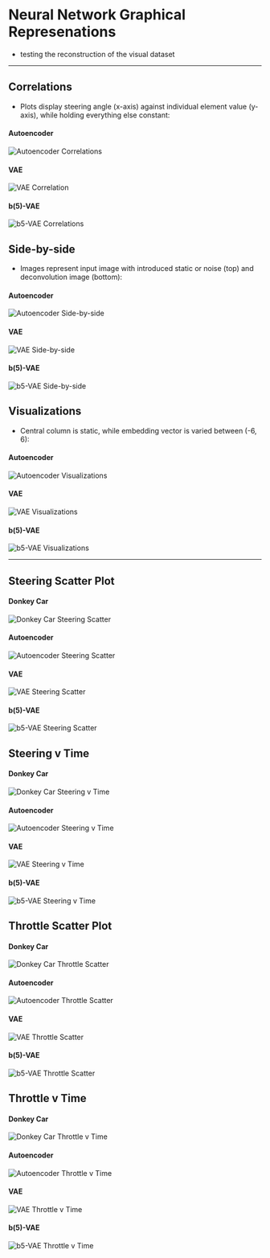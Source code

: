 # Neural Network Graphical Represenations
- testing the reconstruction of the visual dataset

---

## Correlations
- Plots display steering angle (x-axis) against individual element value (y-axis), while holding everything else constant:
#### Autoencoder
![Autoencoder Correlations](https://github.com/tall-josh/fyp_diy_robo_car/blob/master/report/autoencoder/correlations.png)
#### VAE
![VAE Correlation](https://github.com/tall-josh/fyp_diy_robo_car/blob/master/report/vae/correlations.png)
#### b(5)-VAE
![b5-VAE Correlations](https://github.com/tall-josh/fyp_diy_robo_car/blob/master/report/vae/correlations.png)

## Side-by-side
- Images represent input image with introduced static or noise (top) and deconvolution image (bottom):
#### Autoencoder
![Autoencoder Side-by-side](https://github.com/tall-josh/fyp_diy_robo_car/blob/master/report/autoencoder/side_by_side.jpg)
#### VAE
![VAE Side-by-side](https://github.com/tall-josh/fyp_diy_robo_car/blob/master/report/vae/side_by_side.jpg)
#### b(5)-VAE
![b5-VAE Side-by-side](https://github.com/tall-josh/fyp_diy_robo_car/blob/master/report/vae/side_by_side.jpg)

## Visualizations
- Central column is static, while embedding vector is varied between (-6, 6):
#### Autoencoder
![Autoencoder Visualizations](https://github.com/tall-josh/fyp_diy_robo_car/blob/master/report/autoencoder/visualizations.png)
#### VAE
![VAE Visualizations](https://github.com/tall-josh/fyp_diy_robo_car/blob/master/report/vae/visualizations.png)
#### b(5)-VAE
![b5-VAE Visualizations](https://github.com/tall-josh/fyp_diy_robo_car/blob/master/report/vae/visualizations.png)

---


## Steering Scatter Plot
#### Donkey Car
![Donkey Car Steering Scatter](https://github.com/tall-josh/fyp_diy_robo_car/blob/master/report/donkey_car_tetsing/donkey_steeing_scatter.png)
#### Autoencoder
![Autoencoder Steering Scatter](https://github.com/tall-josh/fyp_diy_robo_car/blob/master/report/modular_steering/autoencoder/Steering_scatter.png)
#### VAE
![VAE Steering Scatter](https://github.com/tall-josh/fyp_diy_robo_car/blob/master/report/modular_steering/vae/Steering_scatter.png)
#### b(5)-VAE
![b5-VAE Steering Scatter](https://github.com/tall-josh/fyp_diy_robo_car/blob/master/report/modular_steering/beta_5_vae/Steering_scatter.png)

## Steering v Time
#### Donkey Car
![Donkey Car Steering v Time](https://github.com/tall-josh/fyp_diy_robo_car/blob/master/report/donkey_car_tetsing/donkey_steering_v_time.png)
#### Autoencoder
![Autoencoder Steering v Time](https://github.com/tall-josh/fyp_diy_robo_car/blob/master/report/modular_steering/autoencoder/Steering_v_time.png)
#### VAE
![VAE Steering v Time](https://github.com/tall-josh/fyp_diy_robo_car/blob/master/report/modular_steering/vae/Steering_v_time.png)
#### b(5)-VAE
![b5-VAE Steering v Time](https://github.com/tall-josh/fyp_diy_robo_car/blob/master/report/modular_steering/beta_5_vae/Steering_v_time.png)

## Throttle Scatter Plot
#### Donkey Car
![Donkey Car Throttle Scatter](https://github.com/tall-josh/fyp_diy_robo_car/blob/master/report/donkey_car_tetsing/donkey_throttle_scatter.png)
#### Autoencoder
![Autoencoder Throttle Scatter](https://github.com/tall-josh/fyp_diy_robo_car/blob/master/report/modular_throttle/autoencoder/Throttle_scatter.png)
#### VAE
![VAE Throttle Scatter](https://github.com/tall-josh/fyp_diy_robo_car/blob/master/report/modular_throttle/vae/Throttle_scatter.png)
#### b(5)-VAE
![b5-VAE Throttle Scatter](https://github.com/tall-josh/fyp_diy_robo_car/blob/master/report/modular_throttle/beta_5_vae/Throttle_scatter.png)

## Throttle v Time
#### Donkey Car
![Donkey Car Throttle v Time](https://github.com/tall-josh/fyp_diy_robo_car/blob/master/report/donkey_car_tetsing/donkey_throttle_v_time.png)
#### Autoencoder
![Autoencoder Throttle v Time](https://github.com/tall-josh/fyp_diy_robo_car/blob/master/report/modular_throttle/autoencoder/Throttle_v_time.png)
#### VAE
![VAE Throttle v Time](https://github.com/tall-josh/fyp_diy_robo_car/blob/master/report/modular_throttle/vae/Throttle_v_time.png)
#### b(5)-VAE
![b5-VAE Throttle v Time](https://github.com/tall-josh/fyp_diy_robo_car/blob/master/report/modular_throttle/beta_5_vae/Throttle_v_time.png)
